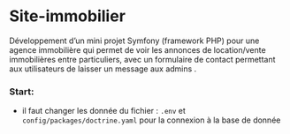 # Site-immobilier

Développement d’un mini projet Symfony (framework PHP) pour une agence immobilière qui permet de voir les annonces de location/vente immobilières entre particuliers, avec un formulaire de contact permettant aux utilisateurs de laisser un message aux admins .

### Start:

- il faut changer les donnée du fichier : `.env` et `config/packages/doctrine.yaml` pour la connexion à la base de donnée
